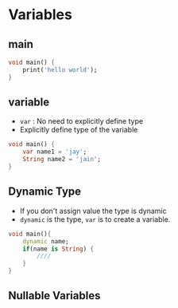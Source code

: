 # Variables

## main

```dart
void main() {
    print('hello world');
}
```

## variable
- `var` : No need to explicitly define type
- Explicitly define type of the variable

```dart
void main() {
    var name1 = 'jay';
    String name2 = 'jain'; 
}
```

## Dynamic Type

- If you don't assign value the type is dynamic
- `dynamic` is the type, `var` is to create a variable.

```dart
void main(){
    dynamic name;
    if(name is String) {
        ////
    }
}
```

## Nullable Variables
